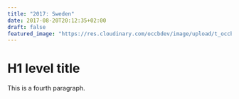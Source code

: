 ```yaml
---
title: "2017: Sweden"
date: 2017-08-20T20:12:35+02:00
draft: false
featured_image: "https://res.cloudinary.com/occbdev/image/upload/t_occbdev_gallery_teaser/images/travel/2017/sweden/Schweden-079.jpg"
---
```


# H1 level title

This is a fourth paragraph.